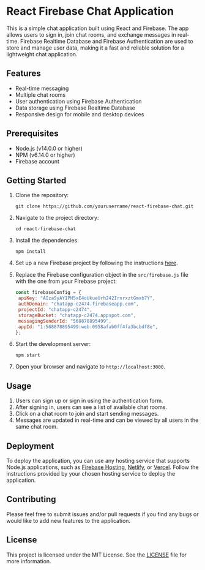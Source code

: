 # React Firebase Chat Application

This is a simple chat application built using React and Firebase. The app allows users to sign in, join chat rooms, and exchange messages in real-time. Firebase Realtime Database and Firebase Authentication are used to store and manage user data, making it a fast and reliable solution for a lightweight chat application.

## Features

- Real-time messaging
- Multiple chat rooms
- User authentication using Firebase Authentication
- Data storage using Firebase Realtime Database
- Responsive design for mobile and desktop devices

## Prerequisites

- Node.js (v14.0.0 or higher)
- NPM (v6.14.0 or higher)
- Firebase account

## Getting Started

1. Clone the repository:
   ```
   git clone https://github.com/yourusername/react-firebase-chat.git
   ```
2. Navigate to the project directory:
   ```
   cd react-firebase-chat
   ```
3. Install the dependencies:
   ```
   npm install
   ```
4. Set up a new Firebase project by following the instructions [here](https://firebase.google.com/docs/web/setup).

5. Replace the Firebase configuration object in the `src/firebase.js` file with the one from your Firebase project:
   ```javascript
   const firebaseConfig = {  
    apiKey: "AIzaSyAYIPH5xE4oUkueUrh242IrnrxztGmxb7Y",  
    authDomain: "chatapp-c2474.firebaseapp.com",  
    projectId: "chatapp-c2474",  
    storageBucket: "chatapp-c2474.appspot.com",  
    messagingSenderId: "568878895499",  
    appId: "1:568878895499:web:0958afab0ff4fa3bcbdf8e",  
   };
   ```
6. Start the development server:
   ```
   npm start
   ```
7. Open your browser and navigate to `http://localhost:3000`.

## Usage

1. Users can sign up or sign in using the authentication form.
2. After signing in, users can see a list of available chat rooms.
3. Click on a chat room to join and start sending messages.
4. Messages are updated in real-time and can be viewed by all users in the same chat room.

## Deployment

To deploy the application, you can use any hosting service that supports Node.js applications, such as [Firebase Hosting](https://firebase.google.com/docs/hosting), [Netlify](https://www.netlify.com/), or [Vercel](https://vercel.com/). Follow the instructions provided by your chosen hosting service to deploy the application.

## Contributing

Please feel free to submit issues and/or pull requests if you find any bugs or would like to add new features to the application.

## License

This project is licensed under the MIT License. See the [LICENSE](LICENSE) file for more information.
